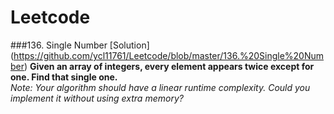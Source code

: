 # Leetcode

###136. Single Number [Solution] (https://github.com/ycl11761/Leetcode/blob/master/136.%20Single%20Number)
**Given an array of integers, every element appears twice except for one. Find that single one.**                   
*Note: Your algorithm should have a linear runtime complexity. Could you implement it without using extra memory?*            

